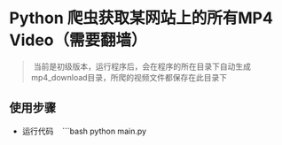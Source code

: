 # Python 爬虫获取某网站上的所有MP4 Video（需要翻墙）

>  当前是初级版本，运行程序后，会在程序的所在目录下自动生成mp4_download目录，所爬的视频文件都保存在此目录下

## 使用步骤

- 运行代码
    ```bash
    python main.py
    ```
